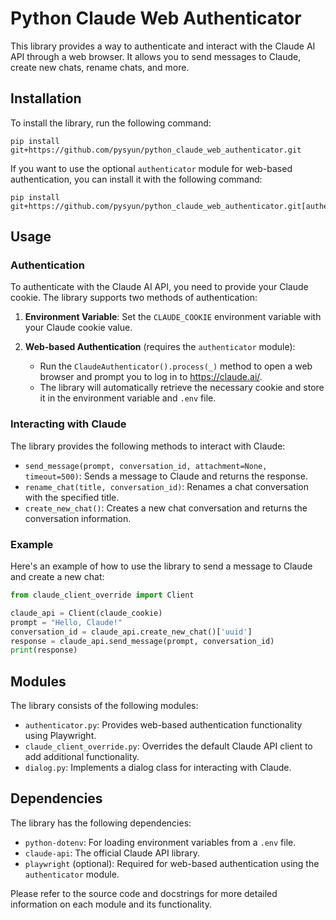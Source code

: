 # Python Claude Web Authenticator

This library provides a way to authenticate and interact with the Claude AI API through a web browser. It allows you to send messages to Claude, create new chats, rename chats, and more.

## Installation

To install the library, run the following command:

```
pip install git+https://github.com/pysyun/python_claude_web_authenticator.git
```

If you want to use the optional `authenticator` module for web-based authentication, you can install it with the following command:

```
pip install git+https://github.com/pysyun/python_claude_web_authenticator.git[authenticator]
```

## Usage

### Authentication

To authenticate with the Claude AI API, you need to provide your Claude cookie. The library supports two methods of authentication:

1. **Environment Variable**: Set the `CLAUDE_COOKIE` environment variable with your Claude cookie value.

2. **Web-based Authentication** (requires the `authenticator` module):
   - Run the `ClaudeAuthenticator().process(_)` method to open a web browser and prompt you to log in to https://claude.ai/.
   - The library will automatically retrieve the necessary cookie and store it in the environment variable and `.env` file.

### Interacting with Claude

The library provides the following methods to interact with Claude:

- `send_message(prompt, conversation_id, attachment=None, timeout=500)`: Sends a message to Claude and returns the response.
- `rename_chat(title, conversation_id)`: Renames a chat conversation with the specified title.
- `create_new_chat()`: Creates a new chat conversation and returns the conversation information.

### Example

Here's an example of how to use the library to send a message to Claude and create a new chat:

```python
from claude_client_override import Client

claude_api = Client(claude_cookie)
prompt = "Hello, Claude!"
conversation_id = claude_api.create_new_chat()['uuid']
response = claude_api.send_message(prompt, conversation_id)
print(response)
```

## Modules

The library consists of the following modules:

- `authenticator.py`: Provides web-based authentication functionality using Playwright.
- `claude_client_override.py`: Overrides the default Claude API client to add additional functionality.
- `dialog.py`: Implements a dialog class for interacting with Claude.

## Dependencies

The library has the following dependencies:

- `python-dotenv`: For loading environment variables from a `.env` file.
- `claude-api`: The official Claude API library.
- `playwright` (optional): Required for web-based authentication using the `authenticator` module.

Please refer to the source code and docstrings for more detailed information on each module and its functionality.